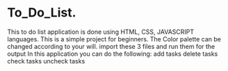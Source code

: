 # To_Do_List.
This to do list application is done using HTML, CSS, JAVASCRIPT languages.
This is a simple project for beginners.
The Color palette can be changed according to your will.
import these 3 files and run them for the output 
In this application you can do the following: 
add tasks
delete tasks
check tasks
uncheck tasks
